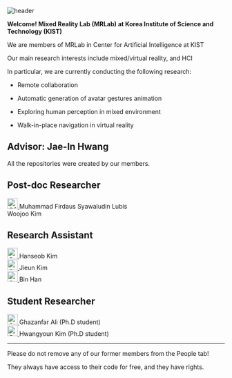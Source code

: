 

![header](https://capsule-render.vercel.app/api?type=waving&color=auto&height=300&section=header&text=KIST%20MRLAB&fontSize=90)

**Welcome! 
Mixed Reality Lab (MRLab) at Korea Institute of Science and Technology (KIST)**


We are members of MRLab in Center for Artificial Intelligence at KIST



Our main research interests include mixed/virtual reality, and HCI



In particular, we are currently conducting the following research:

* Remote collaboration

* Automatic generation of avatar gestures animation 

* Exploring human perception in mixed environment

* Walk-in-place navigation in virtual reality


## Advisor: Jae-In Hwang


All the repositories were created by our members.

## Post-doc Researcher

<a class="member-avatar" data-ga-click="Orgs, go to person, location:profile people module; text:username" data-hovercard-type="user" data-hovercard-url="/users/firdauslubis88/hovercard" data-octo-click="hovercard-link-click" data-octo-dimensions="link_type:self" href="/orgs/KISTMRLab/people/firdauslubis88">
            <img class="avatar avatar-user" src="https://avatars.githubusercontent.com/u/21141335?s=70&amp;v=4" width="24" height="24" alt="@firdauslubis88">
</a> Muhammad Firdaus Syawaludin Lubis 
</br>
Woojoo Kim

## Research Assistant 
<a href="https://github.com/khseob0715" class="" data-hovercard-type="user" data-hovercard-url="/users/khseob0715/hovercard" data-octo-click="hovercard-link-click" data-octo-dimensions="link_type:self">
        <img src="https://avatars.githubusercontent.com/u/22340876?s=64&amp;v=4" alt="@khseob0715" size="24" height="24" width="24" data-view-component="true" class="avatar circle"> 
      </a> Hanseob Kim  
</br>     
      
<a href="https://github.com/gdms2" class="" data-hovercard-type="user" data-hovercard-url="/users/gdms2/hovercard" data-octo-click="hovercard-link-click" data-octo-dimensions="link_type:self">
        <img src="https://avatars.githubusercontent.com/u/22394339?s=64&amp;v=4" alt="@gdms2" size="24" height="24" width="24" data-view-component="true" class="avatar circle">
      </a> Jieun Kim 
</br>     

<a href="https://github.com/hanbin07" class="" data-hovercard-type="user" data-hovercard-url="/users/hanbin07/hovercard" data-octo-click="hovercard-link-click" data-octo-dimensions="link_type:self">
        <img src="https://avatars.githubusercontent.com/u/31065548?s=64&amp;v=4" alt="@hanbin07" size="24" height="24" width="24" data-view-component="true" class="avatar circle">
      </a> Bin Han 

## Student Researcher
<a href="https://github.com/ghazanPK" class="" data-hovercard-type="user" data-hovercard-url="/users/ghazanPK/hovercard" data-octo-click="hovercard-link-click" data-octo-dimensions="link_type:self">
        <img src="https://avatars.githubusercontent.com/u/38058692?s=64&amp;v=4" alt="@ghazanPK" size="24" height="24" width="24" data-view-component="true" class="avatar circle">
      </a> Ghazanfar Ali (Ph.D student) 
</br>     
<a href="https://github.com/daqjjang" class="" data-hovercard-type="user" data-hovercard-url="/users/daqjjang/hovercard" data-octo-click="hovercard-link-click" data-octo-dimensions="link_type:self">
        <img src="https://avatars.githubusercontent.com/u/12400318?s=64&amp;v=4" alt="@daqjjang" size="24" height="24" width="24" data-view-component="true" class="avatar circle">
      </a> Hwangyoun Kim (Ph.D student) 


-------------
Please do not remove any of our former members from the People tab! 

They always have access to their code for free, and they have rights.
